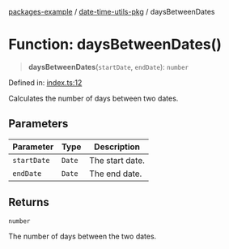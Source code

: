 [packages-example](../../README.md) / [date-time-utils-pkg](../README.md) / daysBetweenDates

# Function: daysBetweenDates()

> **daysBetweenDates**(`startDate`, `endDate`): `number`

Defined in: [index.ts:12](https://github.com/typedoc2md/typedoc-plugin-markdown-examples/blob/main/examples/packages/packages/date-time-utils/src/index.ts#L12)

Calculates the number of days between two dates.

## Parameters

| Parameter | Type | Description |
| ------ | ------ | ------ |
| `startDate` | `Date` | The start date. |
| `endDate` | `Date` | The end date. |

## Returns

`number`

The number of days between the two dates.
